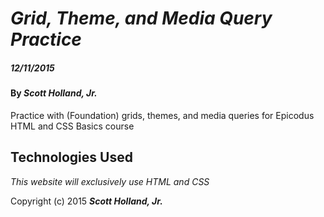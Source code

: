 # _Grid, Theme, and Media Query Practice_

##### _12/11/2015_

#### By _**Scott Holland, Jr.**_

Practice with (Foundation) grids, themes, and media queries for Epicodus HTML and CSS Basics course

## Technologies Used

_This website will exclusively use HTML and CSS_

Copyright (c) 2015 **_Scott Holland, Jr._**
